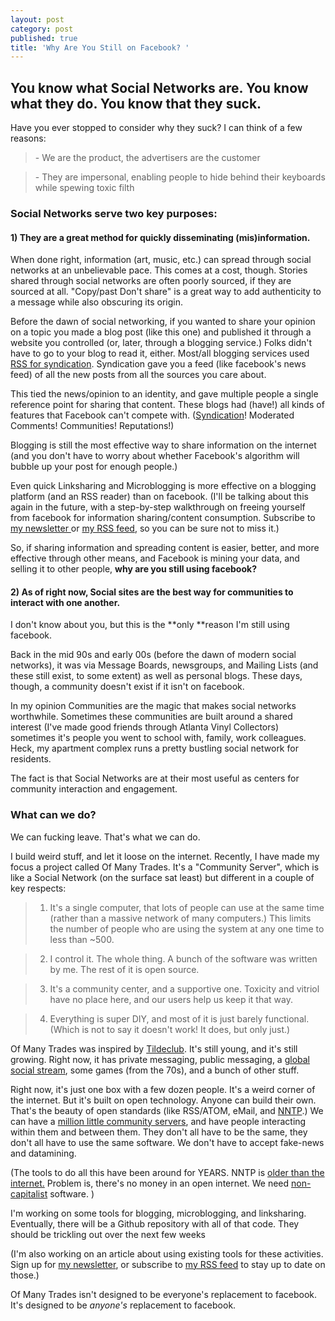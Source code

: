 ```yaml
---
layout: post
category: post
published: true
title: 'Why Are You Still on Facebook? '
---
```

## You know what Social Networks are. You know what they do. You know that they suck.

Have you ever stopped to consider why they suck? I can think of a few reasons:

> \- We are the product, the advertisers are the customer

> \- They are impersonal, enabling people to hide behind their keyboards while spewing toxic filth

### Social Networks serve two key purposes:

#### 1) They are a great method for quickly disseminating (mis)information.

When done right, information (art, music, etc.) can spread through social networks at an unbelievable pace. This comes at a cost, though. Stories shared through social networks are often poorly sourced, if they are sourced at all. "Copy/past Don't share" is a great way to add authenticity to a message while also obscuring its origin.

Before the dawn of social networking, if you wanted to share your opinion on a topic you made a blog post (like this one) and published it through a website you controlled (or, later, through a blogging service.) Folks didn't have to go to your blog to read it, either. Most/all blogging services used [RSS for syndication][5]. Syndication gave you a feed (like facebook's news feed) of all the new posts from all the sources you care about.

This tied the news/opinion to an identity, and gave multiple people a single reference point for sharing that content. These blogs had (have!) all kinds of features that Facebook can't compete with. ([Syndication][5]! Moderated Comments! Communities! Reputations!)

Blogging is still the most effective way to share information on the internet (and you don't have to worry about whether Facebook's algorithm will bubble up your post for enough people.)

Even quick Linksharing and Microblogging is more effective on a blogging platform (and an RSS reader) than on facebook. (I'll be talking about this again in the future, with a step-by-step walkthrough on freeing yourself from facebook for information sharing/content consumption. Subscribe to [my newsletter ][6]or [my RSS feed][7], so you can be sure not to miss it.)

So, if sharing information and spreading content is easier, better, and more effective through other means, and Facebook is mining your data, and selling it to other people, **why are you still using facebook?**

#### 2) As of right now, Social sites are the best way for communities to interact with one another.

I don't know about you, but this is the **only **reason I'm still using facebook.

Back in the mid 90s and early 00s (before the dawn of modern social networks), it was via Message Boards, newsgroups, and Mailing Lists (and these still exist, to some extent) as well as personal blogs. These days, though, a community doesn't exist if it isn't on facebook.

In my opinion Communities are the magic that makes social networks worthwhile. Sometimes these communities are built around a shared interest (I've made good friends through Atlanta Vinyl Collectors) sometimes it's people you went to school with, family, work colleagues. Heck, my apartment complex runs a pretty bustling social network for residents.

The fact is that Social Networks are at their most useful as centers for community interaction and engagement.

### What can we do?

We can fucking leave. That's what we can do.

I build weird stuff, and let it loose on the internet. Recently, I have made my focus a project called Of Many Trades. It's a "Community Server", which is like a Social Network (on the surface sat least) but different in a couple of key respects:

> 1) It's a single computer, that lots of people can use at the same time (rather than a massive network of many computers.) This limits the number of people who are using the system at any one time to less than ~500.

> 2) I control it. The whole thing. A bunch of the software was written by me. The rest of it is open source.

> 3) It's a community center, and a supportive one. Toxicity and vitriol have no place here, and our users help us keep it that way.

> 4) Everything is super DIY, and most of it is just barely functional. (Which is not to say it doesn't work! It does, but only just.)

Of Many Trades was inspired by [Tildeclub][8]. It's still young, and it's still growing. Right now, it has private messaging, public messaging, a [global social stream][9], some games (from the 70s), and a bunch of other stuff.

Right now, it's just one box with a few dozen people. It's a weird corner of the internet. But it's built on open technology. Anyone can build their own. That's the beauty of open standards (like RSS/ATOM, eMail, and [NNTP][10].) We can have a [million little community servers][11], and have people interacting within them and between them. They don't all have to be the same, they don't all have to use the same software. We don't have to accept fake-news and datamining.

(The tools to do all this have been around for YEARS. NNTP is [older than the internet.][12] Problem is, there's no money in an open internet. We need [non-capitalist][13] software. )

I'm working on some tools for blogging, microblogging, and linksharing. Eventually, there will be a Github repository with all of that code. They should be trickling out over the next few weeks

(I'm also working on an article about using existing tools for these activities. Sign up for [my newsletter][6], or subscribe to [my RSS feed][7] to stay up to date on those.)

Of Many Trades isn't designed to be everyone's replacement to facebook. It's designed to be _anyone's_ replacement to facebook.


[5]: https://paulstamatiou.com/how-to-getting-started-with-rss/
[6]: http://tinyletter.com/ajroach42
[7]: http://ajroach42.github.io/feed.xml
[8]: http://tilde.club/~faq/
[9]: http://ofmanytrades.com/~ajroach42/social.html
[10]: https://en.wikipedia.org/wiki/Network_News_Transfer_Protocol
[11]: https://en.wikipedia.org/wiki/Distributed_social_network
[12]: http://olduse.net/
[13]: https://medium.com/@jkriss/anti-capitalist-human-scale-software-and-why-it-matters-5936a372b9d#.gjydr9n04
